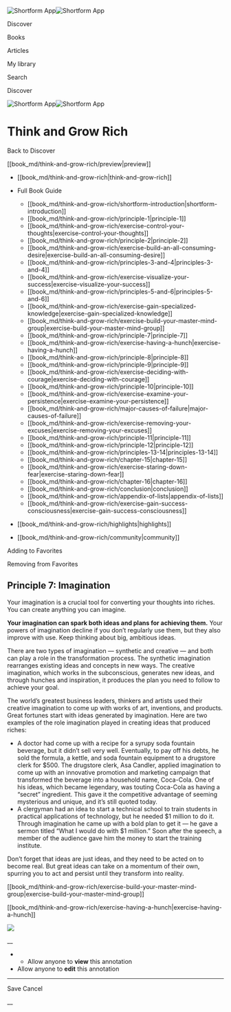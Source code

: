![Shortform App](/img/logo.36a2399e.svg)![Shortform App](/img/logo-dark.70c1b072.svg)

Discover

Books

Articles

My library

Search

Discover

![Shortform App](/img/logo.36a2399e.svg)![Shortform App](/img/logo-dark.70c1b072.svg)

# Think and Grow Rich

Back to Discover

[[book_md/think-and-grow-rich/preview|preview]]

  * [[book_md/think-and-grow-rich|think-and-grow-rich]]
  * Full Book Guide

    * [[book_md/think-and-grow-rich/shortform-introduction|shortform-introduction]]
    * [[book_md/think-and-grow-rich/principle-1|principle-1]]
    * [[book_md/think-and-grow-rich/exercise-control-your-thoughts|exercise-control-your-thoughts]]
    * [[book_md/think-and-grow-rich/principle-2|principle-2]]
    * [[book_md/think-and-grow-rich/exercise-build-an-all-consuming-desire|exercise-build-an-all-consuming-desire]]
    * [[book_md/think-and-grow-rich/principles-3-and-4|principles-3-and-4]]
    * [[book_md/think-and-grow-rich/exercise-visualize-your-success|exercise-visualize-your-success]]
    * [[book_md/think-and-grow-rich/principles-5-and-6|principles-5-and-6]]
    * [[book_md/think-and-grow-rich/exercise-gain-specialized-knowledge|exercise-gain-specialized-knowledge]]
    * [[book_md/think-and-grow-rich/exercise-build-your-master-mind-group|exercise-build-your-master-mind-group]]
    * [[book_md/think-and-grow-rich/principle-7|principle-7]]
    * [[book_md/think-and-grow-rich/exercise-having-a-hunch|exercise-having-a-hunch]]
    * [[book_md/think-and-grow-rich/principle-8|principle-8]]
    * [[book_md/think-and-grow-rich/principle-9|principle-9]]
    * [[book_md/think-and-grow-rich/exercise-deciding-with-courage|exercise-deciding-with-courage]]
    * [[book_md/think-and-grow-rich/principle-10|principle-10]]
    * [[book_md/think-and-grow-rich/exercise-examine-your-persistence|exercise-examine-your-persistence]]
    * [[book_md/think-and-grow-rich/major-causes-of-failure|major-causes-of-failure]]
    * [[book_md/think-and-grow-rich/exercise-removing-your-excuses|exercise-removing-your-excuses]]
    * [[book_md/think-and-grow-rich/principle-11|principle-11]]
    * [[book_md/think-and-grow-rich/principle-12|principle-12]]
    * [[book_md/think-and-grow-rich/principles-13-14|principles-13-14]]
    * [[book_md/think-and-grow-rich/chapter-15|chapter-15]]
    * [[book_md/think-and-grow-rich/exercise-staring-down-fear|exercise-staring-down-fear]]
    * [[book_md/think-and-grow-rich/chapter-16|chapter-16]]
    * [[book_md/think-and-grow-rich/conclusion|conclusion]]
    * [[book_md/think-and-grow-rich/appendix-of-lists|appendix-of-lists]]
    * [[book_md/think-and-grow-rich/exercise-gain-success-consciousness|exercise-gain-success-consciousness]]
  * [[book_md/think-and-grow-rich/highlights|highlights]]
  * [[book_md/think-and-grow-rich/community|community]]



Adding to Favorites 

Removing from Favorites 

## Principle 7: Imagination

Your imagination is a crucial tool for converting your thoughts into riches. You can create anything you can imagine.

**Your imagination can spark both ideas and plans for achieving them.** Your powers of imagination decline if you don’t regularly use them, but they also improve with use. Keep thinking about big, ambitious ideas.

There are two types of imagination — synthetic and creative — and both can play a role in the transformation process. The synthetic imagination rearranges existing ideas and concepts in new ways. The creative imagination, which works in the subconscious, generates new ideas, and through hunches and inspiration, it produces the plan you need to follow to achieve your goal.

The world’s greatest business leaders, thinkers and artists used their creative imagination to come up with works of art, inventions, and products. Great fortunes start with ideas generated by imagination. Here are two examples of the role imagination played in creating ideas that produced riches:

  * A doctor had come up with a recipe for a syrupy soda fountain beverage, but it didn’t sell very well. Eventually, to pay off his debts, he sold the formula, a kettle, and soda fountain equipment to a drugstore clerk for $500. The drugstore clerk, Asa Candler, applied imagination to come up with an innovative promotion and marketing campaign that transformed the beverage into a household name, Coca-Cola. One of his ideas, which became legendary, was touting Coca-Cola as having a “secret” ingredient. This gave it the competitive advantage of seeming mysterious and unique, and it’s still quoted today.
  * A clergyman had an idea to start a technical school to train students in practical applications of technology, but he needed $1 million to do it. Through imagination he came up with a bold plan to get it — he gave a sermon titled “What I would do with $1 million.” Soon after the speech, a member of the audience gave him the money to start the training institute.



Don’t forget that ideas are just ideas, and they need to be acted on to become real. But great ideas can take on a momentum of their own, spurring you to act and persist until they transform into reality.

[[book_md/think-and-grow-rich/exercise-build-your-master-mind-group|exercise-build-your-master-mind-group]]

[[book_md/think-and-grow-rich/exercise-having-a-hunch|exercise-having-a-hunch]]

![](https://bat.bing.com/action/0?ti=56018282&Ver=2&mid=12117473-2af4-43f3-b842-f9b1998f22f3&sid=48a964a0642711eeb2d9b36fc717f5e2&vid=48a9a1e0642711eebeaf23361361f0d4&vids=0&msclkid=N&pi=0&lg=en-US&sw=800&sh=600&sc=24&nwd=1&tl=Shortform%20%7C%20Book&p=https%3A%2F%2Fwww.shortform.com%2Fapp%2Fbook%2Fthink-and-grow-rich%2Fprinciple-7&r=&lt=1026&evt=pageLoad&sv=1&rn=79478)

__

  *   * Allow anyone to **view** this annotation
  * Allow anyone to **edit** this annotation



* * *

Save Cancel

__



